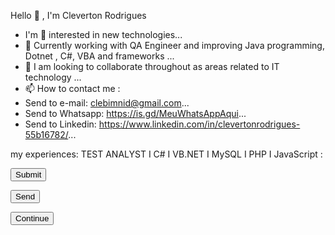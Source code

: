 Hello 👋 , I'm Cleverton Rodrigues
- I'm 👀 interested in new technologies...
- 🌱 Currently working with QA Engineer and improving Java programming, Dotnet , C#, VBA and frameworks ...
- 💞️ I am looking to collaborate throughout as areas related to IT technology ...
- 📫 How to contact me : 
- Send to e-mail: clebimnid@gmail.com...
- Send to Whatsapp: https://is.gd/MeuWhatsAppAqui...
- Send to Linkedin: https://www.linkedin.com/in/clevertonrodrigues-55b16782/...

<!---
ClevertonR/ClevertonR is a ✨ special ✨ repository because its `README.md` (this file) appears on your GitHub profile.
You can click the Preview link to take a look at your changes.
--->
my experiences:
TEST ANALYST I C# I VB.NET I MySQL I PHP I JavaScript :


<input type="submit" value="Submit" /><br />

<input type="submit" value="Send" /><br />

<input type="submit" value="Continue" />





